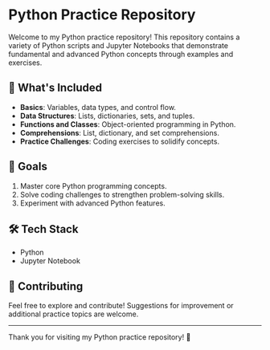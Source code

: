 # Python Practice Repository

Welcome to my Python practice repository! This repository contains a variety of Python scripts and Jupyter Notebooks that demonstrate fundamental and advanced Python concepts through examples and exercises.

## 🌟 What's Included
- **Basics**: Variables, data types, and control flow.
- **Data Structures**: Lists, dictionaries, sets, and tuples.
- **Functions and Classes**: Object-oriented programming in Python.
- **Comprehensions**: List, dictionary, and set comprehensions.
- **Practice Challenges**: Coding exercises to solidify concepts.

## 📌 Goals
1. Master core Python programming concepts.
2. Solve coding challenges to strengthen problem-solving skills.
3. Experiment with advanced Python features.

## 🛠️ Tech Stack
- Python
- Jupyter Notebook

## 🤝 Contributing
Feel free to explore and contribute! Suggestions for improvement or additional practice topics are welcome.

---

Thank you for visiting my Python practice repository! 🎉

